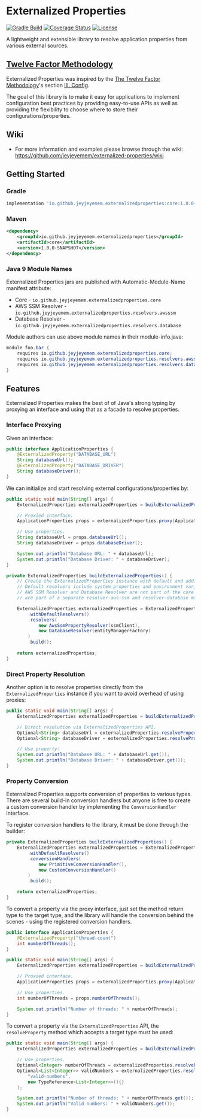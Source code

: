 # Externalized Properties

[![Gradle Build](https://github.com/jeyjeyemem/externalized-properties/actions/workflows/gradle-build.yaml/badge.svg)](https://github.com/jeyjeyemem/externalized-properties/actions/workflows/gradle-build.yaml)
[![Coverage Status](https://coveralls.io/repos/github/jeyjeyemem/externalized-properties/badge.svg?branch=prepare-v1.0.0)](https://coveralls.io/github/jeyjeyemem/externalized-properties?branch=prepare-v1.0.0)
[![License](https://img.shields.io/badge/License-Apache_2.0-blue.svg)](https://github.com/jeyjeyemem/externalized-properties/blob/main/LICENSE)

A lightweight and extensible library to resolve application properties from various external sources.

## [Twelve Factor Methodology](https://12factor.net)

Externalized Properties was inspired by the [The Twelve Factor Methodology](https://12factor.net)'s section [III. Config](https://12factor.net/config).  

The goal of this library is to make it easy for applications to implement configuration best practices by providing easy-to-use APIs as well as providing the flexibility to choose where to store their configurations/properties.

## Wiki

- For more information and examples please browse through the wiki: <https://github.com/jeyjeyemem/externalized-properties/wiki>

## Getting Started

### Gradle

```gradle
implementation 'io.github.jeyjeyemem.externalizedproperties:core:1.0.0-SNAPSHOT'
```

### Maven

```xml
<dependency>
    <groupId>io.github.jeyjeyemem.externalizedproperties</groupId>
    <artifactId>core</artifactId>
    <version>1.0.0-SNAPSHOT</version>
</dependency>
```

### Java 9 Module Names

Externalized Properties jars are published with Automatic-Module-Name manifest attribute:

- Core - `io.github.jeyjeyemem.externalizedproperties.core`
- AWS SSM Resolver - `io.github.jeyjeyemem.externalizedproperties.resolvers.awsssm`
- Database Resolver - `io.github.jeyjeyemem.externalizedproperties.resolvers.database`

Module authors can use above module names in their module-info.java:

```java
module foo.bar {
    requires io.github.jeyjeyemem.externalizedproperties.core;
    requires io.github.jeyjeyemem.externalizedproperties.resolvers.awsssm;
    requires io.github.jeyjeyemem.externalizedproperties.resolvers.database;
}
```

## Features

Externalized Properties makes the best of of Java's strong typing by proxying an interface and using that as a facade to resolve properties.

### Interface Proxying

Given an interface:

```java
public interface ApplicationProperties {
    @ExternalizedProperty("DATABASE_URL")
    String databaseUrl();
    @ExternalizedProperty("DATABASE_DRIVER")
    String databaseDriver();
}
```

We can initialize and start resolving external configurations/properties by:

```java
public static void main(String[] args) {
    ExternalizedProperties externalizedProperties = buildExternalizedProperties();

    // Proxied interface.
    ApplicationProperties props = externalizedProperties.proxy(ApplicationProperties.class);

    // Use properties.
    String databaseUrl = props.databaseUrl();
    String databaseDriver = props.databaseDriver();

    System.out.println("Database URL: " + databaseUrl);
    System.out.println("Database Driver: " + databaseDriver);
}

private ExternalizedProperties buildExternalizedProperties() {
    // Create the ExternalizedProperties instance with default and additional resolvers.
    // Default resolvers include system properties and environment variable resolvers.
    // AWS SSM Resolver and Database Resolver are not part of the core module. They 
    // are part of a separate resolver-aws-ssm and resolver-database modules.

    ExternalizedProperties externalizedProperties = ExternalizedPropertiesBuilder.newBuilder()
        .withDefaultResolvers() 
        .resolvers( 
            new AwsSsmPropertyResolver(ssmClient),
            new DatabaseResolver(entityManagerFactory)
        ) 
        .build();
    
    return externalizedProperties;
}
```

### Direct Property Resolution

Another option is to resolve properties directly from the `ExternalizedProperties` instance if you want to avoid overhead of using proxies:

```java
public static void main(String[] args) {
    ExternalizedProperties externalizedProperties = buildExternalizedProperties();

    // Direct resolution via ExternalizedProperties API.
    Optional<String> databaseUrl = externalizedProperties.resolveProperty("database.url");
    Optional<String> databaseDriver = externalizedProperties.resolveProperty("database.url");

    // Use property:
    System.out.println("Database URL: " + databaseUrl.get());
    System.out.println("Database Driver: " + databaseDriver.get());
}
```

### Property Conversion

Externalized Properties supports conversion of properties to various types. There are several build-in conversion handlers but anyone is free to create a custom conversion handler by implementing the `ConversionHandler` interface.

To register conversion handlers to the library, it must be done through the builder:

```java
private ExternalizedProperties buildExternalizedProperties() {
    ExternalizedProperties externalizedProperties = ExternalizedPropertiesBuilder.newBuilder()
        .withDefaultResolvers()
        .conversionHandlers(
            new PrimitiveConversionHandler(),
            new CustomConversionHandler()
        )
        .build();

    return externalizedProperties;
}
```

To convert a property via the proxy interface, just set the method return type to the target type, and the library will handle the conversion behind the scenes - using the registered conversion handlers.

```java
public interface ApplicationProperties {
    @ExternalizedProperty("thread-count")
    int numberOfThreads();
}

public static void main(String[] args) {
    ExternalizedProperties externalizedProperties = buildExternalizedProperties();

    // Proxied interface.
    ApplicationProperties props = externalizedProperties.proxy(ApplicationProperties.class);

    // Use properties.
    int numberOfThreads = props.numberOfThreads();

    System.out.println("Number of threads: " + numberOfThreads);
}
```

To convert a property via the `ExternalizedProperties` API, the `resolveProperty` method which accepts a target type must be used:

```java
public static void main(String[] args) {
    ExternalizedProperties externalizedProperties = buildExternalizedProperties();

    // Use properties.
    Optional<Integer> numberOfThreads = externalizedProperties.resolveProperty("number-of-threads", int.class);
    Optional<List<Integer>> validNumbers = externalizedProperties.resolveProperty(
        "valid-numbers", 
        new TypeReference<List<Integer>>(){}
    );

    System.out.println("Number of threads: " + numberOfThreads.get());
    System.out.println("Valid numbers: " + validNumbers.get());
}
```
